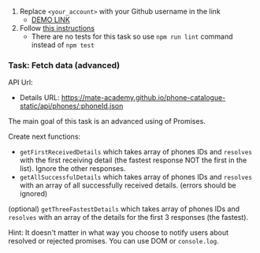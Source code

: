 1. Replace `<your_account>` with your Github username in the link
    - [DEMO LINK](https://galinka-lozinska.github.io/js_fetch_data_advanced_DOM/)
2. Follow [this instructions](https://mate-academy.github.io/layout_task-guideline/)
    - There are no tests for this task so use `npm run lint` command instead of `npm test`

### Task: Fetch data (advanced)

API Url:
- Details URL: https://mate-academy.github.io/phone-catalogue-static/api/phones/:phoneId.json

The main goal of this task is an advanced using of Promises.

Create next functions:
- `getFirstReceivedDetails` which takes array of phones IDs and `resolves` with the first receiving detail (the fastest response NOT the first in the list). Ignore the other responses.
- `getAllSuccessfulDetails` which takes array of phones IDs and `resolves` with an array of all successfully received details. (errors should be ignored)

(optional) `getThreeFastestDetails` which takes array of phones IDs and `resolves` with an array of the details for the first 3 responses (the fastest).

Hint: It doesn't matter in what way you choose to notify users about resolved or rejected promises. You can use DOM or `console.log`.
